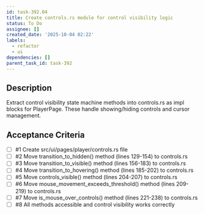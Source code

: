 ```yaml
---
id: task-392.04
title: Create controls.rs module for control visibility logic
status: To Do
assignee: []
created_date: '2025-10-04 02:22'
labels:
  - refactor
  - ui
dependencies: []
parent_task_id: task-392
---
```


## Description

<!-- SECTION:DESCRIPTION:BEGIN -->
Extract control visibility state machine methods into controls.rs as impl blocks for PlayerPage. These handle showing/hiding controls and cursor management.
<!-- SECTION:DESCRIPTION:END -->

## Acceptance Criteria
<!-- AC:BEGIN -->
- [ ] #1 Create src/ui/pages/player/controls.rs file
- [ ] #2 Move transition_to_hidden() method (lines 129-154) to controls.rs
- [ ] #3 Move transition_to_visible() method (lines 156-183) to controls.rs
- [ ] #4 Move transition_to_hovering() method (lines 185-202) to controls.rs
- [ ] #5 Move controls_visible() method (lines 204-207) to controls.rs
- [ ] #6 Move mouse_movement_exceeds_threshold() method (lines 209-219) to controls.rs
- [ ] #7 Move is_mouse_over_controls() method (lines 221-238) to controls.rs
- [ ] #8 All methods accessible and control visibility works correctly
<!-- AC:END -->
